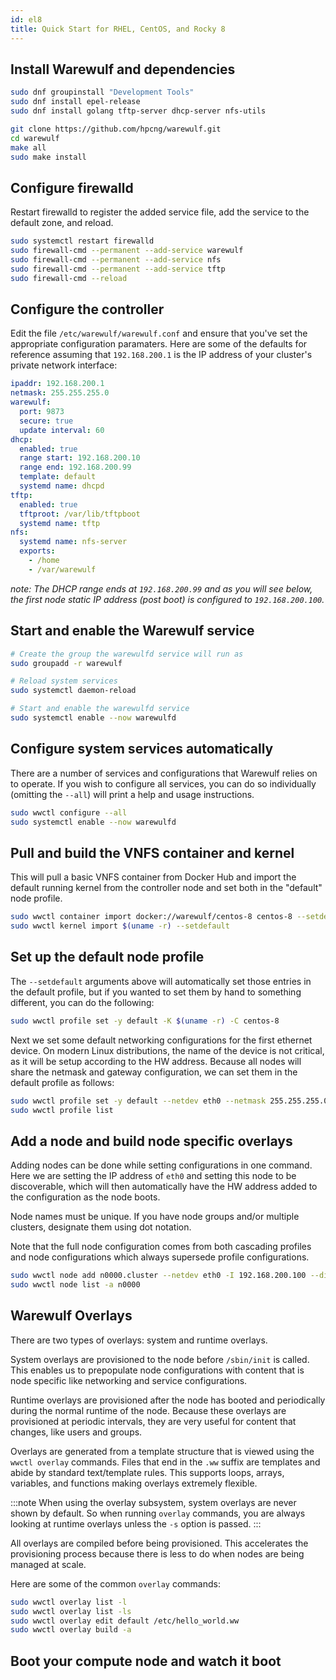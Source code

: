 ```yaml
---
id: el8
title: Quick Start for RHEL, CentOS, and Rocky 8
---
```


## Install Warewulf and dependencies

```bash
sudo dnf groupinstall "Development Tools"
sudo dnf install epel-release
sudo dnf install golang tftp-server dhcp-server nfs-utils

git clone https://github.com/hpcng/warewulf.git
cd warewulf
make all
sudo make install
```

## Configure firewalld

Restart firewalld to register the added service file, add the service to the default zone, and reload.

```bash
sudo systemctl restart firewalld
sudo firewall-cmd --permanent --add-service warewulf
sudo firewall-cmd --permanent --add-service nfs
sudo firewall-cmd --permanent --add-service tftp
sudo firewall-cmd --reload
```

## Configure the controller

Edit the file `/etc/warewulf/warewulf.conf` and ensure that you've set the appropriate
configuration paramaters. Here are some of the defaults for reference assuming that `192.168.200.1`
is the IP address of your cluster's private network interface:

```yaml
ipaddr: 192.168.200.1
netmask: 255.255.255.0
warewulf:
  port: 9873
  secure: true
  update interval: 60
dhcp:
  enabled: true
  range start: 192.168.200.10
  range end: 192.168.200.99
  template: default
  systemd name: dhcpd
tftp:
  enabled: true
  tftproot: /var/lib/tftpboot
  systemd name: tftp
nfs:
  systemd name: nfs-server
  exports:
    - /home
    - /var/warewulf
```

*note: The DHCP range ends at `192.168.200.99` and as you will see below, the first node static IP
address (post boot) is configured to `192.168.200.100`.*

## Start and enable the Warewulf service

```bash
# Create the group the warewulfd service will run as
sudo groupadd -r warewulf

# Reload system services
sudo systemctl daemon-reload

# Start and enable the warewulfd service
sudo systemctl enable --now warewulfd
```

## Configure system services automatically

There are a number of services and configurations that Warewulf relies on to operate.
If you wish to configure all services, you can do so individually (omitting the `--all`)
will print a help and usage instructions.

```bash
sudo wwctl configure --all
sudo systemctl enable --now warewulfd
```


## Pull and build the VNFS container and kernel

This will pull a basic VNFS container from Docker Hub and import the default running
kernel from the controller node and set both in the "default" node profile.

```bash
sudo wwctl container import docker://warewulf/centos-8 centos-8 --setdefault
sudo wwctl kernel import $(uname -r) --setdefault
```

## Set up the default node profile

The ``--setdefault`` arguments above will automatically set those entries in the default
profile, but if you wanted to set them by hand to something different, you can do the
following:

```bash
sudo wwctl profile set -y default -K $(uname -r) -C centos-8
```

Next we set some default networking configurations for the first ethernet device. On
modern Linux distributions, the name of the device is not critical, as it will be setup
according to the HW address. Because all nodes will share the netmask and gateway
configuration, we can set them in the default profile as follows:

```bash
sudo wwctl profile set -y default --netdev eth0 --netmask 255.255.255.0 --gateway 192.168.200.1
sudo wwctl profile list
```

## Add a node and build node specific overlays

Adding nodes can be done while setting configurations in one command. Here we are setting
the IP address of ``eth0`` and setting this node to be discoverable, which will then
automatically have the HW address added to the configuration as the node boots.

Node names must be unique. If you have node groups and/or multiple clusters, designate
them using dot notation.

Note that the full node configuration comes from both cascading profiles and node
configurations which always supersede profile configurations.

```bash
sudo wwctl node add n0000.cluster --netdev eth0 -I 192.168.200.100 --discoverable
sudo wwctl node list -a n0000
```

## Warewulf Overlays

There are two types of overlays: system and runtime overlays.

System overlays are provisioned to the node before ``/sbin/init`` is called. This enables us
to prepopulate node configurations with content that is node specific like networking and
service configurations.

Runtime overlays are provisioned after the node has booted and periodically during the
normal runtime of the node. Because these overlays are provisioned at periodic intervals,
they are very useful for content that changes, like users and groups.

Overlays are generated from a template structure that is viewed using the ``wwctl overlay``
commands. Files that end in the ``.ww`` suffix are templates and abide by standard
text/template rules. This supports loops, arrays, variables, and functions making overlays
extremely flexible.

:::note
   When using the overlay subsystem, system overlays are never shown by default. So when running ``overlay`` commands, you are always looking at runtime overlays unless the ``-s`` option is passed.
:::

All overlays are compiled before being provisioned. This accelerates the provisioning
process because there is less to do when nodes are being managed at scale.

Here are some of the common ``overlay`` commands:

```bash
sudo wwctl overlay list -l
sudo wwctl overlay list -ls
sudo wwctl overlay edit default /etc/hello_world.ww
sudo wwctl overlay build -a
```

## Boot your compute node and watch it boot
